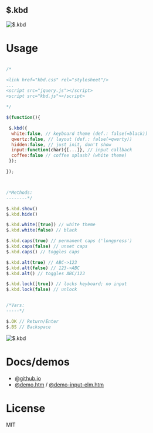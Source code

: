 $.kbd
--

<img src="https://mntn-dev.github.io/kbd/kbd.gif" alt="$.kbd"/>

# Usage

```js

/*

<link href="kbd.css" rel="stylesheet"/>
...
<script src="jquery.js"></script>
<script src="kbd.js"></script>

*/

$(function(){

 $.kbd({
  white:false, // keyboard theme (def.: false(=black))
  qwertz:false, // layout (def.: false(=qwerty))
  hidden:false, // just init, don't show
  input:function(char){[...]}, // input callback
  coffee:false // coffee splash? (white theme)
 });

});



/*Methods:
--------*/

$.kbd.show()
$.kbd.hide() 

$.kbd.white([true]) // white theme
$.kbd.white(false) // black

$.kbd.caps(true) // permanent caps ('longpress')
$.kbd.caps(false) // unset caps
$.kbd.caps() // toggles caps

$.kbd.alt(true) // ABC->123 
$.kbd.alt(false) // 123->ABC
$.kbd.alt() // toggles ABC/123

$.kbd.lock([true]) // locks keyboard; no input
$.kbd.lock(false) // unlock


/*Vars:
-----*/

$.OK // Return/Enter
$.BS // Backspace

```

<img src="https://mntn-dev.github.io/kbd/kbd-w.png" alt="$.kbd"/>


# Docs/demos
* <a href="https://mntn-dev.github.io/kbd/" target="_blank">@github.io</a>
* <a href="https://rawgit.com/mntn-dev/kbd/master/demo.htm" target="_blank">@demo.htm</a> / <a href="https://rawgit.com/mntn-dev/kbd/master/demo-input-elm.htm" target="_blank">@demo-input-elm.htm</a>


# License
MIT
